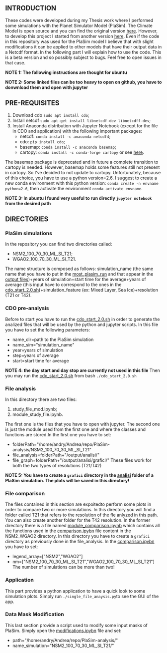 ## INTRODUCTION ##
These codes were developed during my Thesis work where I performed some simulations with the Planet Simulator Model (PlaSim). The Climate Model is open source and you can find the original version [here](https://github.com/HartmutBorth/PlaSim). However, to develop this project I started from another version [here](https://github.com/jhardenberg/plasim). Even if the code in this repository was used for the PlaSim model I believe that with slight modifications it can be applied to other models that have their output data in a Netcdf format. In the following part I will explain how to use the code. This is a beta version and so possibly subject to bugs. Feel free to open issues in that case.

**NOTE 1: The following instructions are thought for ubuntu**

**NOTE 2: Some linked files can be too heavy to open on github, you have to donwnload them and open with jupyter**

## PRE-REQUISITES ##
1. Download cdo `sudo apt install cdo`;
2. Install netcdf `sudo apt-get install libnetcdf-dev libnetcdff-dev`;
3. Install Anaconda distribution with Jupyter Notebook (except for the file in CDO and application) with the following important packages:
   - netcdf:
    `conda install -c anaconda netcdf4`;
    - cdo:
    `pip install cdo`;
    - basemap:
    `conda install -c anaconda basemap`;
    - cartopy:
    `conda install -c conda-forge cartopy` or see [here](https://anaconda.org/conda-forge/cartopy).
    
The basemap package is deprecated and in future a complete transition to cartopy is needed. However, basemap holds some features still not present in cartopy. So I've decided to not update to cartopy. Unfortunately, because of this choice, you have to use a python version=2.6. I suggest to create a new conda environment with this python version: `conda create -n envname python=2.6`, then activate the environment `conda activate envname`.

**NOTE 3: In ubuntu I found very useful to run directly `jupyter notebook` from the desired path**

## DIRECTORIES ##
### PlaSim simulations ##
In the repository you can find two directories called:
- NSM2_100_70_30_ML_SI_T21;
- WGAO2_100_70_30_ML_SI_T21.

The name structure is composed as follows: simulation_name (the same name that you have to put in the [most_plasim_run](NSM2_100_70_30_ML_SI_T21/most_plasim_run) and that appear in the [output files](NSM2_100_70_30_ML_SI_T21/output/))+years of simulation+start time for the average+years of average (this input have to correspond to the ones in the [cdo_start_2.0.sh](CDO_pre_analysis/cdo_start_2.0.sh))+simulation_feature (ex: Mixed Layer, Sea Ice)+resolution (T21 or T42).

### CDO pre-analysis ###
Before to start you have to run the [cdo_start_2.0.sh](CDO_pre_analysis/cdo_start_2.0.sh) in order to generate the analized files that will be used by the python and jupyter scripts. In this file you have to set the following parameters:
- name_dir=path to the PlaSim simulation
- name_sim="simulation_name"
- year=years of simulation
- step=years of average
- start=start time for average

**NOTE 4: the day start and day stop are currently not used in this file**
Then you may run the [cdo_start_2.0.sh](CDO_pre_analysis/cdo_start_2.0.sh) from bash `./cdo_start_2.0.sh`

###  File analysis ###
In this directory there are two files:
1. study_file_mod.ipynb;
2. module_study_file.ipynb.

The first one is the files that you have to open with jupyter. The second one is just the module used from the first one and where the classes and functions are stored.In the first one you have to set:
- folderPath="/home/andry/Andrea/repo/PlaSim-analysis/NSM2_100_70_30_ML_SI_T21"
- file_analysis=folderPath+"/output/analisi/"
- file_graph=folderPath+"/output/analisi/grafici/"
These files work for both the two types of resolutions (T21/T42)

**NOTE 5: You have to create a `grafici` directory in the [analisi](NSM2_100_70_30_ML_SI_T21/output/analisi) folder of a PlaSim simulation. The plots will be saved in this directory!**

### File comparison ###
The files contained in this section are expoitedto perform some plots in order to compare two or more simulations.
In this directory you will find a folder called T21 that refers to the resolution of the fle anlyzed in this path. You can also create another folder for the T42 resolution. In the former directory there is a file named [module_comparison.ipynb](file_comparison/T21/module_comparison.ipynb) which contains all the functions used in the [comparison.ipybn](file_comparison/T21/NSM2_WGAO2/comparison.ipynb) file content in the NSM2_WGAO2 directory. In this directory you have to create a `grafici` directory as previously done in the file_analysis. In the [comparison.ipybn](file_comparison/T21/NSM2_WGAO2/comparison.ipynb) you have to set:
- legend_array=["NSM2","WGAO2"]
- nm=["NSM2_100_70_30_ML_SI_T21","WGAO2_100_70_30_ML_SI_T21"]
The number of simulations can be more than two!

### Application ###
This part provides a python application to have a quick look to some simulation plots. Simply run `./single_file_anaysis.py`to see the GUI of the app. 

### Data Mask Modification ###
This last section provide a script used to modify some input masks of PlaSim. Simply open the [modifications.ipybn](data_mask_modification/modifications.ipynb) file and set:
- path="/home/andry/Andrea/repo/PlaSim-analysis/"
- name_simulation="NSM2_100_70_30_ML_SI_T21/"
